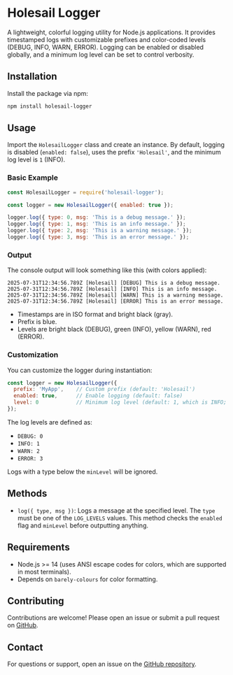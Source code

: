 # Holesail Logger

A lightweight, colorful logging utility for Node.js applications. It provides timestamped logs with customizable prefixes and color-coded levels (DEBUG, INFO, WARN, ERROR). Logging can be enabled or disabled globally, and a minimum log level can be set to control verbosity.

## Installation

Install the package via npm:

```bash
npm install holesail-logger
```

## Usage

Import the `HolesailLogger` class and create an instance. By default, logging is disabled (`enabled: false`), uses the prefix `'Holesail'`, and the minimum log level is `1` (INFO).

### Basic Example

```javascript
const HolesailLogger = require('holesail-logger');

const logger = new HolesailLogger({ enabled: true });

logger.log({ type: 0, msg: 'This is a debug message.' });
logger.log({ type: 1, msg: 'This is an info message.' });
logger.log({ type: 2, msg: 'This is a warning message.' });
logger.log({ type: 3, msg: 'This is an error message.' });
```

### Output

The console output will look something like this (with colors applied):

```
2025-07-31T12:34:56.789Z [Holesail] [DEBUG] This is a debug message.
2025-07-31T12:34:56.789Z [Holesail] [INFO] This is an info message.
2025-07-31T12:34:56.789Z [Holesail] [WARN] This is a warning message.
2025-07-31T12:34:56.789Z [Holesail] [ERROR] This is an error message.
```

- Timestamps are in ISO format and bright black (gray).
- Prefix is blue.
- Levels are bright black (DEBUG), green (INFO), yellow (WARN), red (ERROR).

### Customization

You can customize the logger during instantiation:

```javascript
const logger = new HolesailLogger({
  prefix: 'MyApp',    // Custom prefix (default: 'Holesail')
  enabled: true,      // Enable logging (default: false)
  level: 0            // Minimum log level (default: 1, which is INFO; 0 for DEBUG and above)
});
```

The log levels are defined as:
- `DEBUG: 0`
- `INFO: 1`
- `WARN: 2`
- `ERROR: 3`

Logs with a type below the `minLevel` will be ignored.

## Methods

- `log({ type, msg })`: Logs a message at the specified level. The `type` must be one of the `LOG_LEVELS` values. This method checks the `enabled` flag and `minLevel` before outputting anything.

## Requirements

- Node.js >= 14 (uses ANSI escape codes for colors, which are supported in most terminals).
- Depends on `barely-colours` for color formatting.

## Contributing

Contributions are welcome! Please open an issue or submit a pull request on [GitHub](https://github.com/holesail/holesail-logger).

## Contact

For questions or support, open an issue on the [GitHub repository](https://github.com/holesail/holesail-logger).